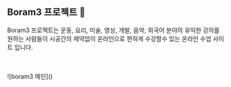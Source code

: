## Boram3 프로젝트 🌱
<p>
Boram3 프로젝트는 운동, 요리, 미술, 영상, 개발, 음악, 외국어 분야의 유익한 강의를<br>
원하는 사람들이 시공간의 제약없이 온라인으로 편하게 수강할수 있는 온라인 수업 사이트 입니다.
</p>
<br><br>
![boram3 메인]()
